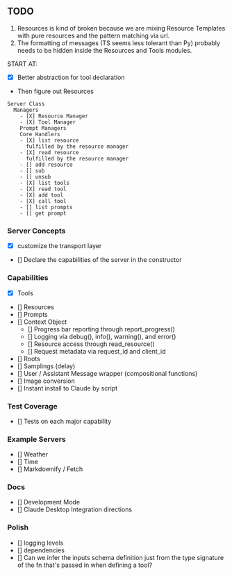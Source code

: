 ## TODO

1. Resources is kind of broken because we are mixing Resource Templates with pure resources and the pattern matching via url.
2. The formatting of messages (TS seems less tolerant than Py) probably needs to be hidden inside the Resources and Tools modules.

START AT:
- [X] Better abstraction for tool declaration


- Then figure out Resources



```
Server Class
  Managers
    - [X] Resource Manager
    - [X] Tool Manager
    Prompt Managers
    Core Handlers
    - [X] list resource
      fulfilled by the resource manager
    - [X] read resource
      fulfilled by the resource manager
    - [] add resource
    - [] sub
    - [] unsub
    - [X] list tools
    - [X] read tool
    - [X] add tool
    - [X] call tool
    - [] list prompts
    - [] get prompt
```

### Server Concepts
- [X] customize the transport layer
- [] Declare the capabilities of the server in the constructor


### Capabilities
- [X] Tools
- [] Resources
- [] Prompts
- [] Context Object
   - [] Progress bar reporting through report_progress()
   - [] Logging via debug(), info(), warning(), and error()
   - [] Resource access through read_resource()
   - [] Request metadata via request_id and client_id
- [] Roots
- [] Samplings (delay)
- [] User / Assistant Message wrapper (compositional functions)
- [] Image conversion
- [] Instant install to Claude by script

### Test Coverage
- [] Tests on each major capability

### Example Servers
- [] Weather
- [] Time
- [] Markdownify / Fetch

### Docs
- [] Development Mode
- [] Claude Desktop Integration directions

### Polish
- [] logging levels
- [] dependencies
- [] Can we infer the inputs schema definition just from the type signature of the fn that's passed in when defining a tool?

